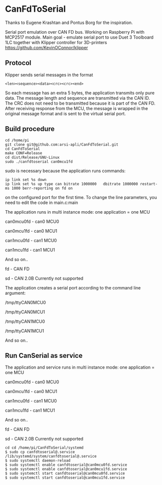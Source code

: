 # CanFdToSerial

Thanks to Eugene Krashtan and Pontus Borg for the inspiration.

Serial port emulation over CAN FD bus.
Working on Raspberry Pi with MCP2517 module.
Main goal - emulate serial port to use Duet 3 Toolboard 1LC together with
Klipper controller for 3D-printers https://github.com/KevinOConnor/klipper


## Protocol

Klipper sends serial messages in the format  
```
<len><sequence><data><crc><crc><end>
```
So each message has an extra 5 bytes, the application transmits only pure data.
The message length and sequence are transmitted via the CAN ID.
The CRC does not need to be transmitted because it is part of the CAN FD.
After receiving response from the MCU, the message is wrapped in the original message format 
and is sent to the virtual serial port.


## Build procedure

```
cd /home/pi
git clone git@github.com:arsi-apli/CanFdToSerial.git
cd CanFdToSerial
make CONF=Release
cd dist/Release/GNU-Linux
sudo ./canfdtoserial can0mcu1fd
```
sudo is necessary because the application runs commands:
```
ip link set %s down
ip link set %s up type can bitrate 1000000   dbitrate 1000000 restart-ms 1000 berr-reporting on fd on
```
on the configured port for the first time.
To change the line parameters, you need to edit the code in main.c:main

The application runs in multi instance mode: one application  = one MCU

can0mcu0fd - can0 MCU0

can0mcu1fd - can0 MCU1

can1mcu0fd - can1 MCU0

can1mcu1fd - can1 MCU1

And so on..

fd - CAN FD

sd - CAN 2.0B Currently not supported

The application creates a serial port according to the command line argument:

/tmp/ttyCAN0MCU0

/tmp/ttyCAN0MCU1

/tmp/ttyCAN1MCU0

/tmp/ttyCAN1MCU1

And so on..

## Run CanSerial as service
The application and service runs in multi instance mode: one application  = one MCU

can0mcu0fd - can0 MCU0

can0mcu1fd - can0 MCU1

can1mcu0fd - can1 MCU0

can1mcu1fd - can1 MCU1

And so on..

fd - CAN FD

sd - CAN 2.0B Currently not supported

```
cd cd /home/pi/CanFdToSerial/systemd
$ sudo cp canfdtoserial@.service /lib/systemd/system/canfdtoserial@.service
$ sudo systemctl daemon-reload
$ sudo systemctl enable canfdtoserial@can0mcu0fd.service
$ sudo systemctl enable canfdtoserial@can0mcu1fd.service
$ sudo systemctl start canfdtoserial@can0mcu0fd.service
$ sudo systemctl start canfdtoserial@can0mcu1fd.service
```


